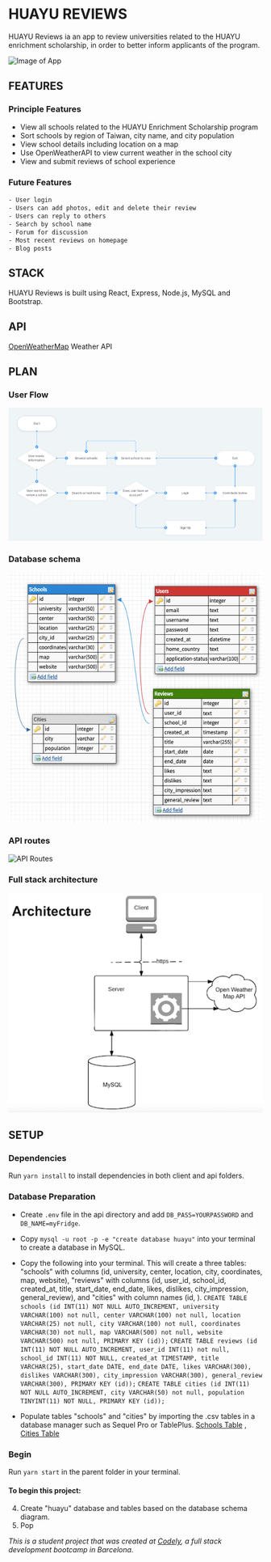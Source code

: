 # HUAYU REVIEWS

HUAYU Reviews ia an app to review universities related to the HUAYU enrichment scholarship, in order to better inform applicants of the program. 

![Image of App](readme/HuayuScreenshot.png)

## FEATURES
  ### Principle Features
  - View all schools related to the HUAYU Enrichment Scholarship program
  - Sort schools by region of Taiwan, city name, and city population
  - View school details including location on a map
  - Use OpenWeatherAPI to view current weather in the school city
  - View and submit reviews of school experience
  
### Future Features
    - User login
    - Users can add photos, edit and delete their review
    - Users can reply to others
    - Search by school name
    - Forum for discussion 
    - Most recent reviews on homepage
    - Blog posts


## STACK
HUAYU Reviews is built using React, Express, Node.js, MySQL and Bootstrap.


## API
[OpenWeatherMap](https://openweathermap.org/api) Weather API


## PLAN
  ### User Flow
  
   ![Image of userFlow](readme/userFlow.png)
  
  ### Database schema
  
   ![Image of Database](readme/Database.png)

  ### API routes
  
   ![API Routes](https://docs.google.com/document/d/1plGu1vT-Kkuqh5ah00hocxkKw2FdfHx9A2RVc7BiUuc/edit)
  
  ### Full stack architecture
  
   ![Image of architecture](readme/architecture.png)


## SETUP

### Dependencies
Run `yarn install` to install dependencies in both client and api folders.

### Database Preparation
- Create `.env` file in the api directory and add `DB_PASS=YOURPASSWORD` and `DB_NAME=myFridge`.

- Copy `mysql -u root -p -e "create database huayu"` into your terminal to create a database in MySQL.

- Copy the following into your terminal. This will create a three tables: "schools" with columns (id, university, center, location, city, coordinates, map, website), "reviews" with columns (id, user_id, school_id, created_at, title, start_date, end_date, likes, dislikes, city_impression, general_review), and "cities" with column names (id, ).
`CREATE TABLE schools (id INT(11) NOT NULL AUTO_INCREMENT, university VARCHAR(100) not null, center VARCHAR(100) not null, location VARCHAR(25) not null, city VARCHAR(100) not null, coordinates VARCHAR(30) not null, map VARCHAR(500) not null, website VARCHAR(500) not null, PRIMARY KEY (id));`
`CREATE TABLE reviews (id INT(11) NOT NULL AUTO_INCREMENT, user_id INT(11) not null, school_id INT(11) NOT NULL, created_at TIMESTAMP, title VARCHAR(25), start_date DATE, end_date DATE, likes VARCHAR(300), dislikes VARCHAR(300), city_impression VARCHAR(300), general_review VARCHAR(300), PRIMARY KEY (id));`
`CREATE TABLE cities (id INT(11) NOT NULL AUTO_INCREMENT, city VARCHAR(50) not null, population TINYINT(11) NOT NULL, PRIMARY KEY (id));`


- Populate tables "schools" and "cities" by importing the .csv tables in a database manager such as Sequel Pro or TablePlus. [Schools Table](https://docs.google.com/spreadsheets/d/1FI84o7h2kZho0xvpw5f4r3-8LSXVAJrsnGgk33tVW7U/edit?usp=sharing) , [Cities Table](https://docs.google.com/spreadsheets/d/1Nga06CnlZ1_4TxYAL_edX3c2_k4hzNk4tO1iJyFkNmk/edit?usp=sharing)

### Begin
Run `yarn start` in the parent folder in your terminal.


#### To begin this project: 

4. Create "huayu" database and tables based on the database schema diagram. <br>
5. Pop <br>






_This is a student project that was created at [Codely](http://codely.tech), a full stack development bootcamp in Barcelona._

